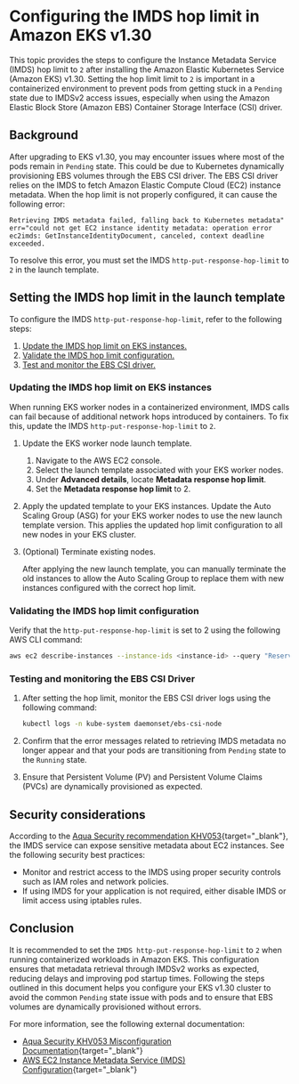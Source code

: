 # Configuring the IMDS hop limit in Amazon EKS v1.30

This topic provides the steps to configure the Instance Metadata Service (IMDS) hop limit to `2` after installing the Amazon Elastic Kubernetes Service (Amazon EKS) v1.30. Setting the hop limit limit to `2` is important in a containerized environment to prevent pods from getting stuck in a `Pending` state due to IMDSv2 access issues, especially when using the Amazon Elastic Block Store (Amazon EBS) Container Storage Interface (CSI) driver.

## Background

After upgrading to EKS v1.30, you may encounter issues where most of the pods remain in `Pending` state. This could be due to Kubernetes dynamically provisioning EBS volumes through the EBS CSI driver. The EBS CSI driver relies on the IMDS to fetch Amazon Elastic Compute Cloud (EC2) instance metadata. When the hop limit is not properly configured, it can cause the following error:

```
Retrieving IMDS metadata failed, falling back to Kubernetes metadata" err="could not get EC2 instance identity metadata: operation error ec2imds: GetInstanceIdentityDocument, canceled, context deadline exceeded.
```

To resolve this error, you must set the IMDS `http-put-response-hop-limit` to `2` in the launch template.

## Setting the IMDS hop limit in the launch template

To configure the IMDS `http-put-response-hop-limit`, refer to the following steps:

1. [Update the IMDS hop limit on EKS instances.](#updating-the-imds-hop-limit-on-eks-instances)
2. [Validate the IMDS hop limit configuration.](#validating-the-imds-hop-limit-configuration)
3. [Test and monitor the EBS CSI driver.](#testing-and-monitoring-the-ebs-csi-driver)

### Updating the IMDS hop limit on EKS instances

When running EKS worker nodes in a containerized environment, IMDS calls can fail because of additional network hops introduced by containers. To fix this, update the IMDS `http-put-response-hop-limit` to `2`.

1.	Update the EKS worker node launch template.
    1. Navigate to the AWS EC2 console.
    2. Select the launch template associated with your EKS worker nodes.
    3. Under **Advanced details**, locate **Metadata response hop limit**.
    4. Set the **Metadata response hop limit** to 2.

2.	Apply the updated template to your EKS instances. Update the Auto Scaling Group (ASG) for your EKS worker nodes to use the new launch template version.
    This applies the updated hop limit configuration to all new nodes in your EKS cluster.

3.	(Optional) Terminate existing nodes.
    
    After applying the new launch template, you can manually terminate the old instances to allow the Auto Scaling Group to replace them with new instances configured with the correct hop limit.

### Validating the IMDS hop limit configuration

Verify that the `http-put-response-hop-limit` is set to 2 using the following AWS CLI command:

```bash
aws ec2 describe-instances --instance-ids <instance-id> --query "Reservations[*].Instances[*].MetadataOptions"
```

### Testing and monitoring the EBS CSI Driver

1.	After setting the hop limit, monitor the EBS CSI driver logs using the following command:

    ```bash
    kubectl logs -n kube-system daemonset/ebs-csi-node
    ```

2.	Confirm that the error messages related to retrieving IMDS metadata no longer appear and that your pods are transitioning from `Pending` state to the `Running` state.

3.	Ensure that Persistent Volume (PV) and Persistent Volume Claims (PVCs) are dynamically provisioned as expected.

## Security considerations

According to the [Aqua Security recommendation KHV053](https://avd.aquasec.com/misconfig/kubernetes/khv053/){target="_blank"}, the IMDS service can expose sensitive metadata about EC2 instances. See the following security best practices:

- Monitor and restrict access to the IMDS using proper security controls such as IAM roles and network policies.
- If using IMDS for your application is not required, either disable IMDS or limit access using iptables rules.

## Conclusion

It is recommended to set the `IMDS http-put-response-hop-limit` to `2` when running containerized workloads in Amazon EKS. This configuration ensures that metadata retrieval through IMDSv2 works as expected, reducing delays and improving pod startup times. Following the steps outlined in this document helps you configure your EKS v1.30 cluster to avoid the common `Pending` state issue with pods and to ensure that EBS volumes are dynamically provisioned without errors.

For more information, see the following external documentation:

- [Aqua Security KHV053 Misconfiguration Documentation](https://avd.aquasec.com/misconfig/kubernetes/khv053/){target="_blank"}
- [AWS EC2 Instance Metadata Service (IMDS) Configuration](https://docs.aws.amazon.com/AWSEC2/latest/UserGuide/configuring-instance-metadata-service.html){target="_blank"}
